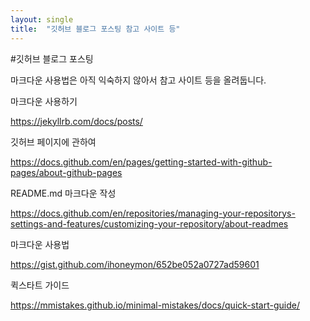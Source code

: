 ```yaml
---
layout: single
title:  "깃허브 블로그 포스팅 참고 사이트 등"
---
```


#깃허브 블로그 포스팅

마크다운 사용법은 아직 익숙하지 않아서
참고 사이트 등을 올려둡니다.



마크다운 사용하기

https://jekyllrb.com/docs/posts/

깃허브 페이지에 관하여

https://docs.github.com/en/pages/getting-started-with-github-pages/about-github-pages

README.md 마크다운 작성

https://docs.github.com/en/repositories/managing-your-repositorys-settings-and-features/customizing-your-repository/about-readmes

마크다운 사용법

https://gist.github.com/ihoneymon/652be052a0727ad59601

퀵스타트 가이드

https://mmistakes.github.io/minimal-mistakes/docs/quick-start-guide/


